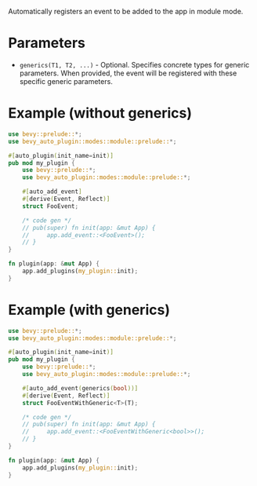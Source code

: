 Automatically registers an event to be added to the app in module mode.

# Parameters
- `generics(T1, T2, ...)` - Optional. Specifies concrete types for generic parameters.
  When provided, the event will be registered with these specific generic parameters.

# Example (without generics)
```rust
use bevy::prelude::*;
use bevy_auto_plugin::modes::module::prelude::*;

#[auto_plugin(init_name=init)]
pub mod my_plugin {
    use bevy::prelude::*;
    use bevy_auto_plugin::modes::module::prelude::*;

    #[auto_add_event]
    #[derive(Event, Reflect)]
    struct FooEvent;

    /* code gen */
    // pub(super) fn init(app: &mut App) {  
    //     app.add_event::<FooEvent>();
    // }
}

fn plugin(app: &mut App) {
    app.add_plugins(my_plugin::init);
}
```

# Example (with generics)
```rust
use bevy::prelude::*;
use bevy_auto_plugin::modes::module::prelude::*;

#[auto_plugin(init_name=init)]
pub mod my_plugin {
    use bevy::prelude::*;
    use bevy_auto_plugin::modes::module::prelude::*;

    #[auto_add_event(generics(bool))]
    #[derive(Event, Reflect)]
    struct FooEventWithGeneric<T>(T);

    /* code gen */
    // pub(super) fn init(app: &mut App) {
    //     app.add_event::<FooEventWithGeneric<bool>>();
    // }
}

fn plugin(app: &mut App) {
    app.add_plugins(my_plugin::init);
}
```
